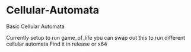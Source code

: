 # Cellular-Automata
Basic Cellular Automata


Currently setup to run game_of_life you can swap out this to run different cellular automata
Find it in release or x64
